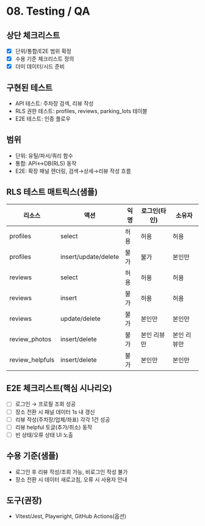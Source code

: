 # 08. Testing / QA

## 상단 체크리스트
- [x] 단위/통합/E2E 범위 확정
- [x] 수용 기준 체크리스트 정의
- [x] 더미 데이터/시드 준비

## 구현된 테스트
- API 테스트: 주차장 검색, 리뷰 작성
- RLS 권한 테스트: profiles, reviews, parking_lots 테이블
- E2E 테스트: 인증 플로우

## 범위
- 단위: 유틸/파서/쿼리 함수
- 통합: API↔DB(RLS) 동작
- E2E: 확장 패널 렌더링, 검색→상세→리뷰 작성 흐름

## RLS 테스트 매트릭스(샘플)
| 리소스 | 액션 | 익명 | 로그인(타인) | 소유자 |
|---|---|---|---|---|
| profiles | select | 허용 | 허용 | 허용 |
| profiles | insert/update/delete | 불가 | 불가 | 본인만 |
| reviews | select | 허용 | 허용 | 허용 |
| reviews | insert | 불가 | 허용 | 허용 |
| reviews | update/delete | 불가 | 본인만 | 본인만 |
| review_photos | insert/delete | 불가 | 본인 리뷰만 | 본인 리뷰만 |
| review_helpfuls | insert/delete | 불가 | 본인만 | 본인만 |

## E2E 체크리스트(핵심 시나리오)
- [ ] 로그인 → 프로필 조회 성공
- [ ] 장소 전환 시 패널 데이터 1s 내 갱신
- [ ] 리뷰 작성(주차장/업체/좌표) 각각 1건 성공
- [ ] 리뷰 helpful 토글(추가/취소) 동작
- [ ] 빈 상태/오류 상태 UI 노출

## 수용 기준(샘플)
- 로그인 후 리뷰 작성/조회 가능, 비로그인 작성 불가
- 장소 전환 시 데이터 새로고침, 오류 시 사용자 안내

## 도구(권장)
- Vitest/Jest, Playwright, GitHub Actions(옵션)
